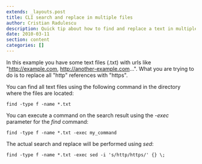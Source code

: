 ```yaml
---
extends: _layouts.post
title: CLI search and replace in multiple files
author: Cristian Radulescu
description: Quick tip about how to find and replace a text in multiple files from CLI.
date: 2010-03-11
section: content
categories: []
---
```

In this example you have some text files (.txt) with urls like "http://example.com, http://another-example.com...". What you are trying to do is to replace all "http" references with "https".

You can find all text files using the following command in the directory where the files are located:

```shell
find -type f -name *.txt
```

You can execute a command on the search result using the *-exec* parameter for the *find* command:

```shell
find -type f -name *.txt -exec my_command
```

The actual search and replace will be performed using *sed*:

```shell
find -type f -name *.txt -exec sed -i 's/http/https/' {} \;
```